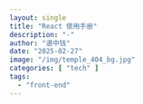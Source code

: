 ```yaml
---
layout: single
title: "React 使用手册"
description: "-"
author: "谌中钱"
date: "2025-02-27"
image: "/img/temple_404_bg.jpg"
categories: [ "tech" ]
tags:
  - "front-end"
---
```


<br />
<br />

<!-- @import "[TOC]" {cmd="toc" depthFrom=1 depthTo=6} -->

<!-- code_chunk_output -->



<!-- /code_chunk_output -->
